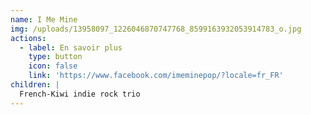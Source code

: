 ```yaml
---
name: I Me Mine
img: /uploads/13958097_1226046870747768_8599163932053914783_o.jpg
actions:
  - label: En savoir plus
    type: button
    icon: false
    link: 'https://www.facebook.com/imeminepop/?locale=fr_FR'
children: |
  French-Kiwi indie rock trio
---
```


